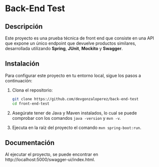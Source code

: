 # Back-End Test 

## Descripción

Este proyecto es una prueba técnica de front end que consiste en una API que expone un único endpoint que devuelve productos similares, desarrollada utilizando **Spring**, **JUnit**, **Mockito** y **Swagger**.

## Instalación

Para configurar este proyecto en tu entorno local, sigue los pasos a continuación:

1. Clona el repositorio:
   ```bash
   git clone https://github.com/devgonzaloperez/back-end-test
   cd front-end-test
   ```

2. Asegúrate tener de Java y Maven instalados, lo cual se puede comprobar con los comandos `java -version` y `mvn -v`.

3. Ejecuta en la raíz del proyecto el comando `mvn spring-boot:run`.

## Documentación

Al ejecutar el proyecto, se puede encontrar en http://localhost:5000/swagger-ui/index.html.